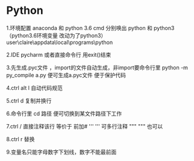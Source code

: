 # Python
1.环境配置  anaconda 和 python 3.6
cmd 分别唤出 python 和 python3（python3.6环境变量 改动为了python3） user\claire\appdata\local\programs\python

2.IDE pycharm  或者直接命令行 用exit()结束

3.先生成.pyc文件 ，import的文件自动生成，非import要命令行里 python -m py_compile a.py   便可生成a.pyc文件 便于保护代码

4.ctrl alt l 自动代码规范

5.ctrl d  复制并换行

6.命令行里 cd 路径  便可切换到某文件路径下工作

7.ctrl / 直接注释该行   等价于 前加#
'''   '''  可多行注释   """   """  也可以

8.ctrl r  替换 

9.变量名只能字母数字下划线，数字不能最前面
